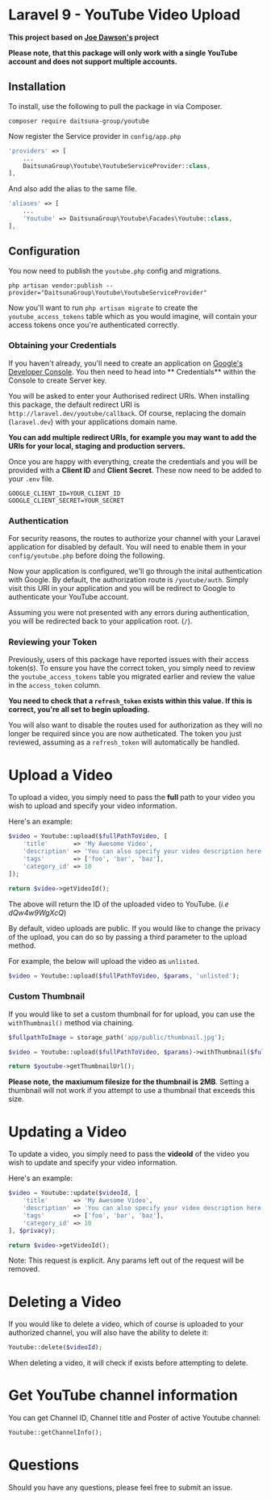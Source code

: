 # Laravel 9 - YouTube Video Upload

**This project based on [Joe Dawson's](https://github.com/joedawson/youtube) project**

**Please note, that this package will only work with a single YouTube account and does not support multiple accounts.**

## Installation

To install, use the following to pull the package in via Composer.

```
composer require daitsuna-group/youtube
```

Now register the Service provider in `config/app.php`

```php
'providers' => [
    ...
    DaitsunaGroup\Youtube\YoutubeServiceProvider::class,
],
```

And also add the alias to the same file.

```php
'aliases' => [
    ...
    'Youtube' => DaitsunaGroup\Youtube\Facades\Youtube::class,
],
```

## Configuration

You now need to publish the `youtube.php` config and migrations.

```
php artisan vendor:publish --provider="DaitsunaGroup\Youtube\YoutubeServiceProvider"
```

Now you'll want to run `php artisan migrate` to create the `youtube_access_tokens` table which as you would imagine,
will contain your access tokens once you're authenticated correctly.

### Obtaining your Credentials

If you haven't already, you'll need to create an application
on [Google's Developer Console](https://console.cloud.google.com/cloud-resource-manager). You then need to head into **
Credentials** within the Console to create Server key.

You will be asked to enter your Authorised redirect URIs. When installing this package, the default redirect URI
is `http://laravel.dev/youtube/callback`. Of course, replacing the domain (`laravel.dev`) with your applications domain
name.

**You can add multiple redirect URIs, for example you may want to add the URIs for your local, staging and production
servers.**

Once you are happy with everything, create the credentials and you will be provided with a **Client ID** and **Client
Secret**. These now need to be added to your `.env` file.

```
GOOGLE_CLIENT_ID=YOUR_CLIENT_ID
GOOGLE_CLIENT_SECRET=YOUR_SECRET
```

### Authentication

For security reasons, the routes to authorize your channel with your Laravel application for disabled by default. You
will need to enable them in your `config/youtube.php` before doing the following.

Now your application is configured, we'll go through the inital authentication with Google. By default, the
authorization route is `/youtube/auth`. Simply visit this URI in your application and you will be redirect to Google to
authenticate your YouTube account.

Assuming you were not presented with any errors during authentication, you will be redirected back to your application
root. (`/`).

### Reviewing your Token

Previously, users of this package have reported issues with their access token(s). To ensure you have the correct token,
you simply need to review the `youtube_access_tokens` table you migrated earlier and review the value in
the `access_token` column.

**You need to check that a `refresh_token` exists within this value. If this is correct, you're all set to begin
uploading.**

You will also want to disable the routes used for authorization as they will no longer be required since you are now
autheticated. The token you just reviewed, assuming as a `refresh_token` will automatically be handled.

# Upload a Video

To upload a video, you simply need to pass the **full** path to your video you wish to upload and specify your video
information.

Here's an example:

```php
$video = Youtube::upload($fullPathToVideo, [
    'title'       => 'My Awesome Video',
    'description' => 'You can also specify your video description here.',
    'tags'	      => ['foo', 'bar', 'baz'],
    'category_id' => 10
]);

return $video->getVideoId();
```

The above will return the ID of the uploaded video to YouTube. (*i.e dQw4w9WgXcQ*)

By default, video uploads are public. If you would like to change the privacy of the upload, you can do so by passing a
third parameter to the upload method.

For example, the below will upload the video as `unlisted`.

```php
$video = Youtube::upload($fullPathToVideo, $params, 'unlisted');
```

### Custom Thumbnail

If you would like to set a custom thumbnail for for upload, you can use the `withThumbnail()` method via chaining.

```php
$fullpathToImage = storage_path('app/public/thumbnail.jpg');

$video = Youtube::upload($fullPathToVideo, $params)->withThumbnail($fullpathToImage);

return $youtube->getThumbnailUrl();
```

**Please note, the maxiumum filesize for the thumbnail is 2MB**. Setting a thumbnail will not work if you attempt to use
a thumbnail that exceeds this size.

# Updating a Video

To update a video, you simply need to pass the **videoId** of the video you wish to update and specify your video
information.

Here's an example:

```php
$video = Youtube::update($videoId, [
    'title'       => 'My Awesome Video',
    'description' => 'You can also specify your video description here.',
    'tags'	      => ['foo', 'bar', 'baz'],
    'category_id' => 10
], $privacy);

return $video->getVideoId();
```

Note: This request is explicit. Any params left out of the request will be removed.

# Deleting a Video

If you would like to delete a video, which of course is uploaded to your authorized channel, you will also have the
ability to delete it:

```php
Youtube::delete($videoId);
```

When deleting a video, it will check if exists before attempting to delete.

# Get YouTube channel information

You can get Channel ID, Channel title and Poster of active Youtube channel:

```php
Youtube::getChannelInfo();
```

# Questions

Should you have any questions, please feel free to submit an issue.
